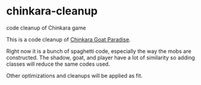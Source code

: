 # chinkara-cleanup

code cleanup of Chinkara game

This is a code cleanup of [Chinkara Goat Paradise](https://github.com/jia-hua-ren/pyweek-35-chinkaraoshiman).

Right now it is a bunch of spaghetti code, especially the way the mobs are constructed. The shadow, goat, and player have a lot of similarity so adding classes will reduce the same codes used.

Other optimizations and cleanups will be applied as fit.
